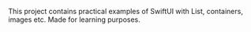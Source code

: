 This project contains practical examples of SwiftUI with List, containers, images etc. Made for learning purposes.
